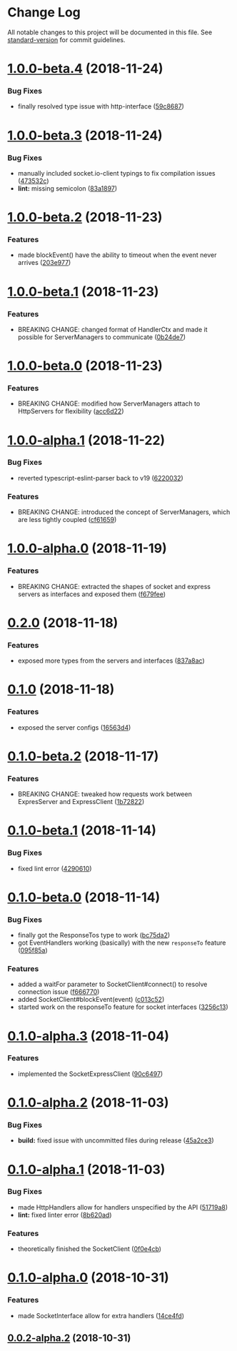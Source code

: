 # Change Log

All notable changes to this project will be documented in this file. See [standard-version](https://github.com/conventional-changelog/standard-version) for commit guidelines.

<a name="1.0.0-beta.4"></a>
# [1.0.0-beta.4](https://github.com/tannerntannern/table-talk/compare/v1.0.0-beta.3...v1.0.0-beta.4) (2018-11-24)


### Bug Fixes

* finally resolved type issue with http-interface ([59c8687](https://github.com/tannerntannern/table-talk/commit/59c8687))



<a name="1.0.0-beta.3"></a>
# [1.0.0-beta.3](https://github.com/tannerntannern/table-talk/compare/v1.0.0-beta.2...v1.0.0-beta.3) (2018-11-24)


### Bug Fixes

* manually included socket.io-client typings to fix compilation issues ([473532c](https://github.com/tannerntannern/table-talk/commit/473532c))
* **lint:** missing semicolon ([83a1897](https://github.com/tannerntannern/table-talk/commit/83a1897))



<a name="1.0.0-beta.2"></a>
# [1.0.0-beta.2](https://github.com/tannerntannern/table-talk/compare/v1.0.0-beta.1...v1.0.0-beta.2) (2018-11-23)


### Features

* made blockEvent() have the ability to timeout when the event never arrives ([203e977](https://github.com/tannerntannern/table-talk/commit/203e977))



<a name="1.0.0-beta.1"></a>
# [1.0.0-beta.1](https://github.com/tannerntannern/table-talk/compare/v1.0.0-beta.0...v1.0.0-beta.1) (2018-11-23)


### Features

* BREAKING CHANGE: changed format of HandlerCtx and made it possible for ServerManagers to communicate ([0b24de7](https://github.com/tannerntannern/table-talk/commit/0b24de7))



<a name="1.0.0-beta.0"></a>
# [1.0.0-beta.0](https://github.com/tannerntannern/table-talk/compare/v1.0.0-alpha.1...v1.0.0-beta.0) (2018-11-23)


### Features

* BREAKING CHANGE: modified how ServerManagers attach to HttpServers for flexibility ([acc6d22](https://github.com/tannerntannern/table-talk/commit/acc6d22))



<a name="1.0.0-alpha.1"></a>
# [1.0.0-alpha.1](https://github.com/tannerntannern/table-talk/compare/v1.0.0-alpha.0...v1.0.0-alpha.1) (2018-11-22)


### Bug Fixes

* reverted typescript-eslint-parser back to v19 ([6220032](https://github.com/tannerntannern/table-talk/commit/6220032))


### Features

* BREAKING CHANGE: introduced the concept of ServerManagers, which are less tightly coupled ([cf61659](https://github.com/tannerntannern/table-talk/commit/cf61659))



<a name="1.0.0-alpha.0"></a>
# [1.0.0-alpha.0](https://github.com/tannerntannern/table-talk/compare/v0.2.0...v1.0.0-alpha.0) (2018-11-19)


### Features

* BREAKING CHANGE: extracted the shapes of socket and express servers as interfaces and exposed them ([f679fee](https://github.com/tannerntannern/table-talk/commit/f679fee))



<a name="0.2.0"></a>
# [0.2.0](https://github.com/tannerntannern/table-talk/compare/v0.1.0...v0.2.0) (2018-11-18)


### Features

* exposed more types from the servers and interfaces ([837a8ac](https://github.com/tannerntannern/table-talk/commit/837a8ac))



<a name="0.1.0"></a>
# [0.1.0](https://github.com/tannerntannern/table-talk/compare/v0.1.0-beta.2...v0.1.0) (2018-11-18)


### Features

* exposed the server configs ([16563d4](https://github.com/tannerntannern/table-talk/commit/16563d4))



<a name="0.1.0-beta.2"></a>
# [0.1.0-beta.2](https://github.com/tannerntannern/table-talk/compare/v0.1.0-beta.1...v0.1.0-beta.2) (2018-11-17)


### Features

* BREAKING CHANGE: tweaked how requests work between ExpresServer and ExpressClient ([1b72822](https://github.com/tannerntannern/table-talk/commit/1b72822))



<a name="0.1.0-beta.1"></a>
# [0.1.0-beta.1](https://github.com/tannerntannern/table-talk/compare/v0.1.0-beta.0...v0.1.0-beta.1) (2018-11-14)


### Bug Fixes

* fixed lint error ([4290610](https://github.com/tannerntannern/table-talk/commit/4290610))



<a name="0.1.0-beta.0"></a>
# [0.1.0-beta.0](https://github.com/tannerntannern/table-talk/compare/v0.1.0-alpha.3...v0.1.0-beta.0) (2018-11-14)


### Bug Fixes

* finally got the ResponseTos<T> type to work ([bc75da2](https://github.com/tannerntannern/table-talk/commit/bc75da2))
* got EventHandlers working (basically) with the new `responseTo` feature ([095f85a](https://github.com/tannerntannern/table-talk/commit/095f85a))


### Features

* added a waitFor parameter to SocketClient#connect() to resolve connection issue ([f666770](https://github.com/tannerntannern/table-talk/commit/f666770))
* added SocketClient#blockEvent(event) ([c013c52](https://github.com/tannerntannern/table-talk/commit/c013c52))
* started work on the responseTo feature for socket interfaces ([3256c13](https://github.com/tannerntannern/table-talk/commit/3256c13))



<a name="0.1.0-alpha.3"></a>
# [0.1.0-alpha.3](https://github.com/tannerntannern/table-talk/compare/v0.1.0-alpha.2...v0.1.0-alpha.3) (2018-11-04)


### Features

* implemented the SocketExpressClient ([90c6497](https://github.com/tannerntannern/table-talk/commit/90c6497))



<a name="0.1.0-alpha.2"></a>
# [0.1.0-alpha.2](https://github.com/tannerntannern/table-talk/compare/v0.1.0-alpha.1...v0.1.0-alpha.2) (2018-11-03)


### Bug Fixes

* **build:** fixed issue with uncommitted files during release ([45a2ce3](https://github.com/tannerntannern/table-talk/commit/45a2ce3))



<a name="0.1.0-alpha.1"></a>
# [0.1.0-alpha.1](https://github.com/tannerntannern/table-talk/compare/v0.1.0-alpha.0...v0.1.0-alpha.1) (2018-11-03)


### Bug Fixes

* made HttpHandlers allow for handlers unspecified by the API ([51719a8](https://github.com/tannerntannern/table-talk/commit/51719a8))
* **lint:** fixed linter error ([8b620ad](https://github.com/tannerntannern/table-talk/commit/8b620ad))


### Features

* theoretically finished the SocketClient ([0f0e4cb](https://github.com/tannerntannern/table-talk/commit/0f0e4cb))



<a name="0.1.0-alpha.0"></a>
# [0.1.0-alpha.0](https://github.com/tannerntannern/table-talk/compare/v0.0.2-alpha.2...v0.1.0-alpha.0) (2018-10-31)


### Features

* made SocketInterface allow for extra handlers ([14ce4fd](https://github.com/tannerntannern/table-talk/commit/14ce4fd))



<a name="0.0.2-alpha.2"></a>
## [0.0.2-alpha.2](https://github.com/tannerntannern/table-talk/compare/v0.0.2-alpha.1...v0.0.2-alpha.2) (2018-10-31)
